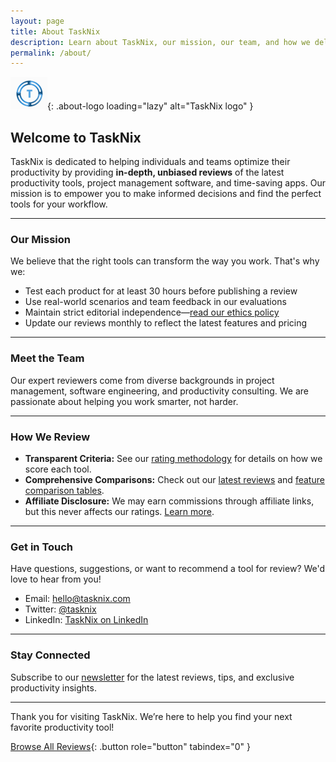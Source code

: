 ```yaml
---
layout: page
title: About TaskNix
description: Learn about TaskNix, our mission, our team, and how we deliver unbiased productivity tool reviews and comparisons.
permalink: /about/
---
```


![TaskNix Logo](/images/tasknix-logo.png){: .about-logo loading="lazy" alt="TaskNix logo" }

## Welcome to TaskNix

TaskNix is dedicated to helping individuals and teams optimize their productivity by providing **in-depth, unbiased reviews** of the latest productivity tools, project management software, and time-saving apps. Our mission is to empower you to make informed decisions and find the perfect tools for your workflow.

---

### Our Mission

We believe that the right tools can transform the way you work. That's why we:

- Test each product for at least 30 hours before publishing a review
- Use real-world scenarios and team feedback in our evaluations
- Maintain strict editorial independence—[read our ethics policy](/ethics-policy)
- Update our reviews monthly to reflect the latest features and pricing

---

### Meet the Team

Our expert reviewers come from diverse backgrounds in project management, software engineering, and productivity consulting. We are passionate about helping you work smarter, not harder.

---

### How We Review

- **Transparent Criteria:** See our [rating methodology](/rating-methodology) for details on how we score each tool.
- **Comprehensive Comparisons:** Check out our [latest reviews](/reviews) and [feature comparison tables](/comparisons).
- **Affiliate Disclosure:** We may earn commissions through affiliate links, but this never affects our ratings. [Learn more](/ethics-policy).

---

### Get in Touch

Have questions, suggestions, or want to recommend a tool for review? We'd love to hear from you!

- Email: [hello@tasknix.com](mailto:hello@tasknix.com)
- Twitter: [@tasknix](https://twitter.com/tasknix)
- LinkedIn: [TaskNix on LinkedIn](https://www.linkedin.com/company/tasknix)

---

### Stay Connected

Subscribe to our [newsletter](/newsletter) for the latest reviews, tips, and exclusive productivity insights.

---

Thank you for visiting TaskNix. We’re here to help you find your next favorite productivity tool!

[Browse All Reviews](/reviews){: .button role="button" tabindex="0" }